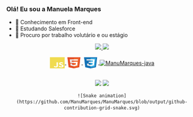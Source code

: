 ### Olá! Eu sou a Manuela Marques

- 🔭 Conhecimento em Front-end 
- 🌱 Estudando Salesforce
- 👯 Procuro por trabalho volutário e ou estágio

<div align="center">
  <a href="https://github.com/ManuMarques">
  <img height="125em" src="https://github-readme-stats.vercel.app/api?username=ManuMarques&show_icons=true&theme=dracula&include_all_commits=true&count_private=blue"/>
  <img height="125em" src="https://github-readme-stats.vercel.app/api/top-langs/?username=ManuMarques&theme=blue-green"
</div>

  <div style="display: inline_block"><br>
  <img align="center" alt="ManuMarques-Js" height="30" width="40" src="https://raw.githubusercontent.com/devicons/devicon/master/icons/javascript/javascript-plain.svg">
  <img align="center" alt="ManuMarques-HTML" height="30" width="40" src="https://raw.githubusercontent.com/devicons/devicon/master/icons/html5/html5-original.svg">
  <img align="center" alt="ManuMarques-CSS" height="30" width="40" src="https://raw.githubusercontent.com/devicons/devicon/master/icons/css3/css3-original.svg">
  <img align="center" alt="ManuMarques-java" height="30" width="40" src="https://img.shields.io/badge/Java-ED8B00?style=for-the-badge&logo=java&logoColor=white-original.svg">
 </div>
 
  ##
    
    
  <div>
   <a href = "Manumarques8.mm@gmail.com"><img src="https://img.shields.io/badge/-Gmail-%23333?style=for-the-badge&logo=gmail&logoColor=white" target="_blank"></a>
   <a href="https://www.linkedin.com/in/manuela-marques-1a59291b4/" target="_blank"><img src="https://img.shields.io/badge/-LinkedIn-%230077B5?style=for-the-   badge&logo=linkedin&logoColor=white" target="_blank"></a>
    
    
    ![Snake animation](https://github.com/ManuMarques/ManuMarques/blob/output/github-contribution-grid-snake.svg)

    
 <div> 
  

 
